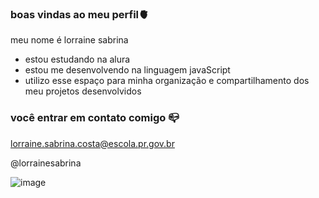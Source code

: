 ### boas vindas ao meu perfil🫀

meu nome é lorraine sabrina

- estou estudando na alura
- estou me desenvolvendo na linguagem javaScript
- utilizo esse espaço para minha organização e compartilhamento dos meu projetos desenvolvidos

### você entrar em contato comigo 📪

lorraine.sabrina.costa@escola.pr.gov.br

@lorrainesabrina


![image](https://github.com/22lorrainesabrina/22lorrainesabrina/assets/147056592/f4d25c2d-1ca1-48e4-a892-b8b90cb58b4a)
